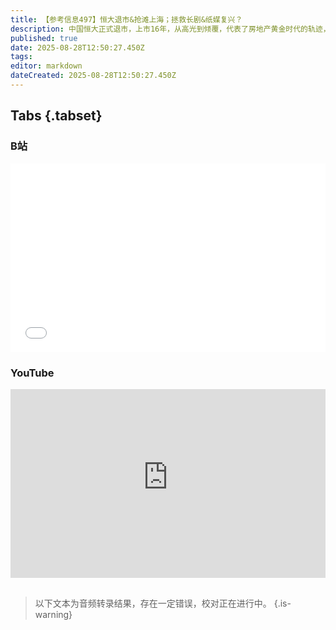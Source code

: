 ```yaml
---
title: 【参考信息497】恒大退市&抢滩上海；拯救长剧&纸媒复兴？
description: 中国恒大正式退市，上市16年，从高光到倾覆，代表了房地产黄金时代的轨迹，眼下在保交楼、化债、高管追责方面进度如何？楼市金九银十在即，上海跟随北京放松外围区域限购，苏州放松市区限售。民企抢滩上海买豪宅买楼不过瘾，直接拿地建房还刷新楼面价地王纪录。电视剧行业近20年罕见政策松绑，只是长剧还有救吗？美国多家杂志重出纸质印刷版；新闻付费墙转化率有限。为什么有些卤味吃了还想吃？可能放了含吗啡的复方甘草片。
published: true
date: 2025-08-28T12:50:27.450Z
tags: 
editor: markdown
dateCreated: 2025-08-28T12:50:27.450Z
---
```


## Tabs {.tabset}
### B站
<div style="position: relative; padding: 30% 45%;">
<iframe style="position: absolute; width: 100%; height: 100%; left: 0; top: 0;" src="//player.bilibili.com/player.html?&bvid=BV17thmztEkZ&page=1&as_wide=1&high_quality=1&danmaku=1&autoplay=0" scrolling="no" border="0" frameborder="no" framespacing="0" allowfullscreen="true"></iframe>
</div>

### YouTube
<div style="position: relative; padding: 30% 45%;">
<iframe style="position: absolute; top: 0; left: 0; width: 100%; height: 100%;" src="https://www.youtube-nocookie.com/embed/YouTubeVID" title="YouTube video player" frameborder="0" allow="accelerometer; autoplay; clipboard-write; encrypted-media; gyroscope; picture-in-picture" allowfullscreen></iframe>
</div>

## 

> 以下文本为音频转录结果，存在一定错误，校对正在进行中。
{.is-warning}
